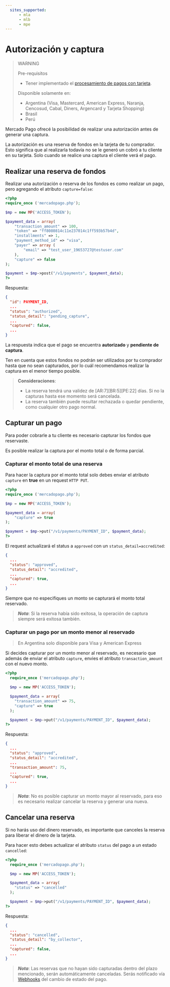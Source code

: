 ```yaml
---
  sites_supported:
      - mla
      - mlb 
      - mpe
---
```


# Autorización y captura

> WARNING
> 
> Pre-requisitos
>
> * Tener implementado el [procesamiento de pagos con tarjeta](receiving-payment-by-card.es.md).
> 
> Disponible solamente en:
> 
> * Argentina (Visa, Mastercard, American Express, Naranja, Cencosud, Cabal, Diners, Argencard y Tarjeta Shopping)
> * Brasil
> * Perú

Mercado Pago ofrecé la posibilidad de realizar una autorización antes de generar una captura.

La autorización es una reserva de fondos en la tarjeta de tu comprador. Esto significa que al realizarla todavía no se le generó un cobró a tu cliente en su tarjeta. Solo cuando se realice una captura el cliente verá el pago.

## Realizar una reserva de fondos

Realizar una autorización o reserva de los fondos es como realizar un pago, pero agregando el atributo `capture=false`:

```php
<?php
require_once ('mercadopago.php');

$mp = new MP('ACCESS_TOKEN');

$payment_data = array(
	"transaction_amount" => 100,
	"token" => "ff8080814c11e237014c1ff593b57b4d",
	"installments" => 1,
	"payment_method_id" => "visa",
	"payer" => array (
		"email" => "test_user_19653727@testuser.com"
	),
	"capture" => false
);

$payment = $mp->post("/v1/payments", $payment_data);
?>
```

Respuesta:

```json
{
  "id": PAYMENT_ID,
  ...
  "status": "authorized",
  "status_detail": "pending_capture",
  ...
  "captured": false,
  ...
}
```

La respuesta indica que el pago se encuentra **autorizado** y **pendiente de captura**.

Ten en cuenta que estos fondos no podrán ser utilizados por tu comprador hasta que no sean capturados, por lo cuál recomendamos realizar la captura en el menor tiempo posible.

> **Consideraciones**:   
> 
> * La reserva tendrá una validez de [AR:7][BR:5][PE:22] días. Si no la capturas hasta ese momento será cancelada.
> * La reserva también puede resultar rechazada o quedar pendiente, como cualquier otro pago normal.

## Capturar un pago

Para poder cobrarle a tu cliente es necesario capturar los fondos que reservaste.

Es posible realizar la captura por el monto total o de forma parcial.

### Capturar el monto total de una reserva

Para hacer la captura por el monto total solo debes enviar el atributo `capture` en **true** en un request `HTTP PUT`.

```php
<?php
require_once ('mercadopago.php');

$mp = new MP('ACCESS_TOKEN');

$payment_data = array(
	"capture" => true
);

$payment = $mp->put("/v1/payments/PAYMENT_ID", $payment_data);
?>
```

El request actualizará el status a `approved` con un `status_detail=accredited`:

```json
{
  ...
  "status": "approved",
  "status_detail": "accredited",
  ...
  "captured": true,
  ...
}
```

Siempre que no especifiques un monto se capturará el monto total reservado.

> _**Nota**_: Si la reserva había sido exitosa, la operación de captura siempre será exitosa también.

### Capturar un pago por un monto menor al reservado

> En Argentina solo disponible para Visa y American Express

Si decides capturar por un monto menor al reservado, es necesario que además de enviar el atributo `capture`, envies el atributo `transaction_amount` con el nuevo monto.

```php
<?php
  require_once ('mercadopago.php');

  $mp = new MP('ACCESS_TOKEN');

  $payment_data = array(
  	"transaction_amount" => 75,
  	"capture" => true
  );

  $payment = $mp->put("/v1/payments/PAYMENT_ID", $payment_data);
?>

```

Respuesta:

```json
{
  ...
  "status": "approved",
  "status_detail": "accredited",
  ...
  "transaction_amount": 75,
  ...
  "captured": true,
  ...
}
```

> _**Nota**_: No es posible capturar un monto mayor al reservado, para eso es necesario realizar cancelar la reserva y generar una nueva.


## Cancelar una reserva

Si no harás uso del dinero reservado, es importante que canceles la reserva para liberar el dinero de la tarjeta.

Para hacer esto debes actualizar el atributo `status` del pago a un estado `cancelled`:

```php
<?php
  require_once ('mercadopago.php');

  $mp = new MP('ACCESS_TOKEN');

  $payment_data = array(
  	"status" => "cancelled"
  );

  $payment = $mp->put("/v1/payments/PAYMENT_ID", $payment_data);
?>
```

Respuesta:

```json
{
  ...
  "status": "cancelled",
  "status_detail": "by_collector",
  ...
  "captured": false,
  ...
}
```

> _**Nota**_: Las reservas que no hayan sido capturadas dentro del plazo mencionado, serán automáticamente canceladas. Serás notificado vía [Webhooks](webhooks.es.md) del cambio de estado del pago.
